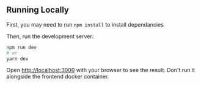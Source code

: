 ## Running Locally

First, you may need to run `npm install` to install dependancies

Then, run the development server:

```bash
npm run dev
# or
yarn dev
```

Open [http://localhost:3000](http://localhost:3000) with your browser to see the result. Don't run it alongside the frontend docker container.


